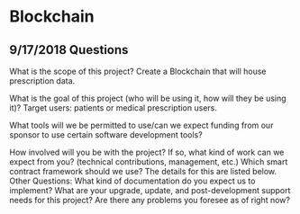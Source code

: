 # Blockchain

## 9/17/2018 Questions

What is the scope of this project?
Create a Blockchain that will house prescription data.

What is the goal of this project (who will be using it, how will they be using it)?
Target users: patients or medical prescription users.

What tools will we be permitted to use/can we expect funding from our sponsor to use certain software development tools?

How involved will you be with the project? If so, what kind of work can we expect from you? (technical contributions, management, etc.)
Which smart contract framework should we use? The details for this are listed below.
	Other Questions:
What kind of documentation do you expect us to implement?
What are your upgrade, update, and post-development support needs for this project?
Are there any problems you foresee as of right now?
